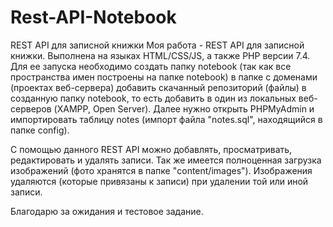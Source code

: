 # Rest-API-Notebook
REST API для записной книжки
Моя работа -  REST API для записной книжки.
Выполнена на языках HTML/CSS/JS, а также PHP версии 7.4.
Для ее запуска необходимо создать папку notebook (так как все пространства имен построены на папке  notebook)  в папке с доменами (проектах веб-сервера) добавить скачанный репозиторий (файлы) в созданную папку notebook, то есть добавить в один из локальных веб-серверов (XAMPP, Open Server).
Далее нужно открыть PHPMyAdmin и импортировать таблицу notes (импорт файла "notes.sql", находящийся в папке config).

С помощью данного REST API можно добавлять, просматривать, редактировать и удалять записи. 
Так же имеется полноценная загрузка изображений (фото хранятся в папке "content/images"). Изображения удаляются (которые привязаны к записи) при удалении той или иной записи.

Благодарю за ожидания и тестовое задание.
